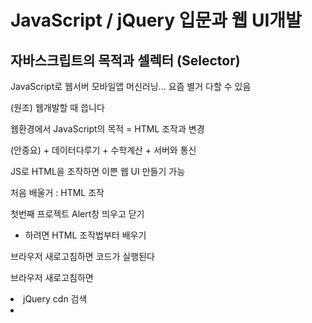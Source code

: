 # JavaScript / jQuery 입문과 웹 UI개발
## 자바스크립트의 목적과 셀렉터 (Selector)
JavaScript로 웹서버 모바일앱 머신러닝... 요즘 별거 다할 수 있음

(원조) 웹개발할 때 씁니다

웹환경에서 JavaScript의 목적 = HTML 조작과 변경

(안중요) + 데이터다루기 + 수학계산 + 서버와 통신

JS로 HTML을 조작하면 이쁜 웹 UI 만들기 가능

처음 배울거 : HTML 조작

첫번째 프로젝트 Alert창 띄우고 닫기

- 하려면 HTML 조작법부터 배우기

브라우저 새로고침하면 코드가 실행된다

브라우저 새로고침하면 <script> 안의 내용도 읽어줌

코드는 영어만 해석하면 왜 변경되었는지 알 수 있음

. = ~의

```jsx
document.getElementById('hello').innerHTML = '안녕';
// 웹문서 ID hello인 HTML 요소 가져와 내부글자인
```

1. 바꾸고 싶은 HTML 요소의 id 괄호 안에 적고
2. 뭐바꿀지 뒤에 적기

결론 : 빈칸만 잘 채우면 뭐든 원하는대로 변경가능

HTML요소의 색상 사이즈 마진 패딩 등 변경가능하다

= (등호) 의 뜻은 대입이다

‘’ 문자는 따옴표 안에 → 이것은 문자자료형이라고 부름

document.getElementById() 이걸 셀렉터 Selector라고 부름

프로그래밍은 컴퓨터에게 일을 시키는 것이다 (명령)

(중요) 컴퓨터는 정확히 명령해야 알아듣습니다 → 아주 구체적으로 지시해야함

“컴퓨터야 id=hello인 HTML 요소를 ‘안녕’으로 바꿔~”

```jsx
document.getElementById('hello').innerHTML
// innerHTML 부분을 다른 것으로 바꾸면 뭐든 바꿀 수 있다
```

## onclick 속성으로 버튼 기능개발 : Alert 박스 만들기
($)는 jQuery 문법

UI 만드는 법

1. 미리 디자인해놓고 숨김
2. 버튼누르거나 하면 보여줌

```HTML
<button onclick="">button</button>
이 버튼 click하면 이거 코드 실행해주세요
```

## 자바스크립트 function 문법 정확한 사용법 / 에러 체크하기
오늘배울거 : function + 대체 언제 function이 등장해야하는지

function을 쓰면 긴 코드를 깔끔하게 한 단어로 축약가능

초보 때 자주 겪는 흔한 버그

변경할 HTML 요소는 위에

JS로 조작은 밑에서 (정석)

JS 조작을 위에서...? (에러남)

변경할 HTML이 있으면 그거 하단에 JS 코딩해야한다

이유 : HTML을 먼저 읽어야 JS로 조작이 가능

초보 때 자주 겪는 에러메세지 1 : Uncaught TypeError: Cannot set property ‘innerHTML’ of null

innerHTML의 왼쪽에 있는게 null 이라는 에러임

초보 때 자주 겪는 에러메세지 2 : Uncaught TypeError : document.getElementsByid is not a function at ... 함수가 아닌데요~

대문자여야하는데 소문자로 쓴 경우 (오타)

대부분 함수명 오타

숙제 : 닫기버튼에 적은 코드 function으로 축약해보기

## 자바스크립트 function 의 두번째 기능, 구멍 뚫기 (파라미터)
오늘 배울거 : 함수 업그레이드하고 싶으면 파라미터

함수의 파라미터 (일명 구멍)

방금 파라미터라는 문법을 이용해 알림창열기() 함수를 업그레이드한 것이다

1. 함수에 구멍뚫어놓으면
2. 앞으로 함수쓸 때 (구멍)안에 아무거나 입력가능

파라미터의 장점 : 함수하나로 다양한 기능 만들기 가능

초보 : 기능마다 대응하는 함수를 많이 만듬

고수 : 비슷한 함수들은 여러개 만들 필요가 없음

Q. 구멍이 여러개 필요한 경우?

1. 콤마로 구분
2. 자유작명
3. 당연히 구멍타고 들어온 데이터는 어디에 넣어줄지도 표시

코드 따라치는건 공부가 아니고 복붙이다...

오늘의 숙제 : Alert창 2개 만들기

방법 1. Alert box용 HTML 두개 만들기 (하드코딩)

방법 2. JS를 쓰면... HTML 변경이 쉬움 → 버튼1을 누르면 기존 alert box 띄워주는데 띄우기 전에 내부 글자를 “아이디 입력하셈” 으로 변경, “비번 입력하셈”으로 변경

## 자바스크립트 이벤트리스너 addEvenetListener & UI 재사용하기
버튼1을 누르면

1. 제목을 “아이디입력하셈” 바꾸고
2. Alert 박스 띄움

버튼2를 누르면

1. 제목을 “비번입력하셈” 바꾸고
2. Alert 박스 띄우기

코드를 못 짜겠으면 한글부터 짜고 JS로 번역 연습하기

참고 : 셀렉터는 여러개 있음

getElementsByClassName(’’)[인덱스] → class 명이 (’’) 인 것을 모두 찾아라

class명이 여러개일 경우 인덱싱을 해주면 된다

참고 : 파라미터를 쓰면 비슷한 함수 여러개 필요없음

오늘 배울거 : EventListener

여기 JS한글자 안쓰고도 기능개발 가능

```jsx
document.getElementById('close').addEventListener('click', function () {
		
	})
// getElementById가 클릭되면 옆에 있는 함수를 실행해주세요
```

아직 배운게 많이 없어서 이해는 나중에

위 코드의 click은 Event라고 부름

Event는 여러가지가 있습니다

- click
- keydown
- scroll
- mouseover 등

## jQuery 설치와 기초 셀렉터 정리
JS 코드양을 줄일 수 있는 방법 발명 → jQuery 라고 이름지음

jQuery를 사용하면 코드가 절반정도로 줄어듬

jQuery 같은건 라이브러리라고 부릅니다

근데 요즘에는 jQuery를 잘 안씀 → React가 HTML조작을 약간 더 잘함

- 앱처럼 스무스하게 동작하는 앱
- HTML 재활용 편리 등 장점이 있음
- React 없으면 jQuery가 왕
- jQuery로 개발된 사이트가 많음
- 그래서 안 배울 수는 없다

jQuery 설치 : jQuery 파일 받아서 첨부만 함

- 구글에서 jquery 어쩌구.js 다운받아서
- <script src=”js파일경로”></script>
- jQuery cdn 검색
- <script> 어쩌구 그대로 복붙

```html
<script src="https://code.jquery.com/jquery-3.6.0.min.js" integrity="sha256-/xUj+3OJU5yExlq6GSYGSHk7tPXikynS7ogEvDej/m4="   crossorigin="anonymous"></script>
다른 사이트가 호스팅해주는 js파일 가져오는 것
```

버전

- uncomporessed : 그냥 원본 파일
- minified : 공백 제거 버전 (용량 줄어듬)
- slim : 기능 많이 빠진 라이트버전
- slim minified...

jQuery 설치 위치 (중요)

- jQuery 파일 첨부한 곳 밑에서부터 jQuery 문법 이용가능
- <head> 태그에도 넣어도 되지만 HTML은 읽어들일 때 위에서부터 한줄씩 읽음
- 이런 외부 js 파일 발견하면 잠깐 멈추고 파일 다운받아온다
- 웹 구성요소들은 <body>에 있음 (이거 먼저 해석되는게 좋음)
- <body> 끝나기 전에 넣는 것이 제일 좋음 (그냥 모든 JS들은 다 여기 넣기)

```jsx
document.getElementById('test').innerHTML = '???';
$('#test')
document.querySelector('#test')
// 둘이 같은 의미
```

jQuery로 HTML 변경하는 법

- $(’CSS셀렉터’).어쩌구()
- 쌩자바스크립트에서 쓰던건 안된다 (jQuery와 호환이 되지 않는다)
- .html() 안에 있는 모든 html
- .text() 안에 있는 모든 글자
- 출력만 해보고 싶을 때는 그냥 괄호안에 아무것도 안씀
- .css(이걸, 이렇게) 스타일 속성 바꾸는 것
- .attr(이걸, 이렇게) 속성 바꾸기 attribute

## jQuery 쓰는 이유 & 기초내용 빠른 정리
왜 안해본거 숙제로 시키는지 → 내가 배운것만 할 수 있으면 기술자. 개발자가 아님

jQuery 왜 쓰냐면

1. 자바스크립트인데 코드 짧음 if for var function 등
2. 쌩자바스크립트로 못하는 것을 할 수 있음 → 쌩자바스크립트는 요소 하나씩 변경해야한다. jQuery는 코드 한줄로 여러개 변경가능
3. 쉽게 만드는 애니메이션 UI

```jsx
<p class="greeting">안녕하세요</p>
<p class="greeting">안녕하세요</p>
<p class="greeting">안녕하세요</p>

document.getElementsByClassName('greeting')[0].innerHTML = '안녕';
document.getElementsByClassName('greeting')[1].innerHTML = '안녕';
document.getElementsByClassName('greeting')[2].innerHTML = '안녕';
// getElements s가 붙으면 모두 찾아달라는 뜻 -> 그래서 순서를 지정해주어야된다
// 그래서 복수의 class를 가진 것들을 전부 바꾸고 싶을 때는 여러 줄을 써야한다

$('.greeting').html('안녕');
$('.greeting').eq(0).html('안녕'); // 이렇게 인덱싱도 가능
```

```jsx
// 버튼여러개에 이벤트리스너 부착은 jQuery 쓰면 간단. 쌩자바스크립트는 여러줄을 써야한다
<button class="btn">버튼btn</button>
<button class="btn">버튼btn</button>
<button class="btn">버튼btn</button>

document.getElementsByClassName('btn')[0].addEventListner('띄우주셈~~')
document.getElementsByClassName('btn')[1].addEventListner('띄우주셈~~')
document.getElementsByClassName('btn')[2].addEventListner('띄우주셈~~')

$('.btn').on('click', 'h4', function() {
	띄워주셈~~
})
// 위와 같음
// jQuery 이벤트리스너 특 : 이 요소 안에 이 태그(h4)가 있으면 이 함수를 작동시켜주세요
```

## Bootstrap 사용하기와 모달창 UI 개발
부트스트랩 : 프론트엔드 component 모아놓은 라이브러리 (메뉴, 대문, 모달창, 폼 등)

- 복붙식으로 HTML 개발 가능
- 설치 : Get started 버튼 클릭
- 중간에 Starter template 코드 복사 붙여넣기

대문(junbotron) 만들기

복붙식 웹개발 → 필요한 부분 CSS로 수정만 하면 개발 끝

창을 하나 더 띄우는 HTML → 모달창

1. HTML로 미리 디자인해놓고
2. 숨겨놨다가
3. 버튼 눌렀을 때 보여줌
4. 모달창은 보통 HTML 멘 위에 만든다

```css
.black-background {
  display: none;
  /* visibility: hidden; UI에 자국이 남음 */
  /* opacity: 0; 투명도 1로 바꾸면 보이긴 하지만 완전히 요소를 없앨 순 없음 */
}
```

## toggle 함수들 : Nav 메뉴 만들기
쓸만한 jQuery 함수 몇개

.hide()

.show()

.fadeIn() 서서히 보여줌

.fadeOut() 서서히 사라짐

.slideDown() 슬라이드로 나옴

.slideUp()

nav 메뉴 만들기

- 버튼 누르면 서브메뉴 출현!
1. 미리 HTML 만들어놓기
2. 평소에는 안보이게
3. 버튼 누르면 보이게
4. 버튼 다시 누르면 안보이게

.slideToggle(); slideDown/Up을 왔다갔다함

.fadeToggle(); fadeIn/Out을 왔다갔다

.toggle(); hide/show를 왔다갔다 해줌

## if/else 조건문을 배워보자
if 조건문 : 특정 **조건이 맞을 때만** 코드를 실행하고 싶을 때 씁니다

```jsx
if (조건식) { 
	조건식이 참일 때 실행할 코드
} else { 
	참이 아니면 실행할 코드 
}
```

조건식에 들어가는 것들

- >
- <
- >=
- <=
- == (느슨비교)
- === (엄격비교)

```jsx
if (1 == '1') {
	console.log('안녕')
}
// 참 (느슨비교) (타입이 달라도 참이다)

if (1 === '1') {
	console.log('안녕')
}
// 거짓 (엄격비교) (자료의 타입이 다르기 때문)
```

console.log(’’) 콘솔창에 출력해주세요

조건식을 작성하면 true or false가 남는다

Boolean : 참/거짓을 표현하는 자료형 (true/false) 

```jsx
$('#log-in').on('click', function() {
	if ($('#test-input').val() == '안녕') {
		$('black-background').fadeIn();
	}
});
// input에 입력된 값을 가지고 오고 싶으면 input의 아이디와 .val() 함수를 붙여주면 된다
```

코드 잘짜는 법

- 한국어로 설명부터 하자
- 그걸 번역해서 프로그래밍 언어로 작성
